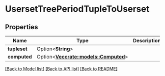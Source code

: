 # UsersetTreePeriodTupleToUserset

## Properties

Name | Type | Description | Notes
------------ | ------------- | ------------- | -------------
**tupleset** | Option<**String**> |  | [optional]
**computed** | Option<[**Vec<crate::models::Computed>**](Computed.md)> |  | [optional]

[[Back to Model list]](../README.md#documentation-for-models) [[Back to API list]](../README.md#documentation-for-api-endpoints) [[Back to README]](../README.md)


